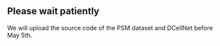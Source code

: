 ## Please wait patiently
We will upload the source code of the PSM dataset and DCellNet before May 5th.
